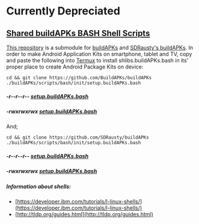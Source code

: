 # Currently Depreciated 

## [Shared buildAPKs BASH Shell Scripts](https://github.com/shlibs/shlibs.buildAPKs.bash) 

[This repository](https://github.com/shlibs/shlibs.buildAPKs.bash) is a submodule for [buildAPKs](https://github.com/BuildAPKs/buildAPKs) and [SDRausty's buildAPKs](https://github.com/SDRausty/buildAPKs).  In order to make Android Application Kits on smartphone, tablet and TV, copy and paste the following into [Termux](https://github.com/termux) to install shlibs.buildAPKs.bash in its' proper place to create Android Package Kits on device:

```
cd && git clone https://github.com/BuildAPKs/buildAPKs
./buildAPKs/scripts/bash/init/setup.buildAPKs.bash

```
##### -r--r--r-- [setup.buildAPKs.bash](https://raw.githubusercontent.com/BuildAPKs/buildAPKs/master/scripts/bash/init/setup.buildAPKs.bash)
##### -rwxrwxrwx [setup.buildAPKs.bash](https://buildapks.github.io/buildAPKs/scripts/bash/init/setup.buildAPKs.bash)

And; 

```
cd && git clone https://github.com/SDRausty/buildAPKs
./buildAPKs/scripts/bash/init/setup.buildAPKs.bash

```
##### -r--r--r-- [setup.buildAPKs.bash](https://raw.githubusercontent.com/SDRausty/buildAPKs/master/scripts/bash/init/setup.buildAPKs.bash)
##### -rwxrwxrwx [setup.buildAPKs.bash](https://sdrausty.github.io/buildAPKs/scripts/bash/init/setup.buildAPKs.bash)

##### Information about shells: 
   * [https://developer.ibm.com/tutorials/l-linux-shells/](https://developer.ibm.com/tutorials/l-linux-shells/)
   * [http://tldp.org/guides.html](http://tldp.org/guides.html)
<!-- README.md EOF -->
